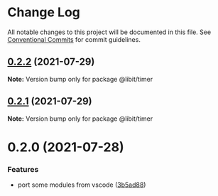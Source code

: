 # Change Log

All notable changes to this project will be documented in this file.
See [Conventional Commits](https://conventionalcommits.org) for commit guidelines.

## [0.2.2](https://gitr.net/mindary/libit/compare/@libit/timer@0.2.1...@libit/timer@0.2.2) (2021-07-29)

**Note:** Version bump only for package @libit/timer





## [0.2.1](https://gitr.net/mindary/libit/compare/@libit/timer@0.2.0...@libit/timer@0.2.1) (2021-07-29)

**Note:** Version bump only for package @libit/timer





# 0.2.0 (2021-07-28)


### Features

* port some modules from vscode ([3b5ad88](https://gitr.net/mindary/libit/commits/3b5ad8847e216734301b1c1bd2a8a81994f3c1c1))
